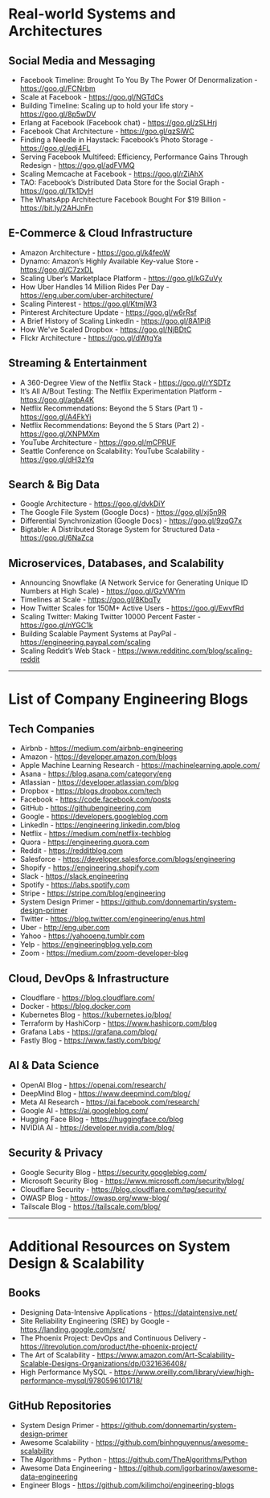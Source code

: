 # Real-world Systems and Architectures

## Social Media and Messaging

- Facebook Timeline: Brought To You By The Power Of Denormalization - https://goo.gl/FCNrbm
- Scale at Facebook - https://goo.gl/NGTdCs
- Building Timeline: Scaling up to hold your life story - https://goo.gl/8p5wDV
- Erlang at Facebook (Facebook chat) - https://goo.gl/zSLHrj
- Facebook Chat Architecture - https://goo.gl/qzSiWC
- Finding a Needle in Haystack: Facebook’s Photo Storage - https://goo.gl/edj4FL
- Serving Facebook Multifeed: Efficiency, Performance Gains Through Redesign - https://goo.gl/adFVMQ
- Scaling Memcache at Facebook - https://goo.gl/rZiAhX
- TAO: Facebook’s Distributed Data Store for the Social Graph - https://goo.gl/Tk1DyH
- The WhatsApp Architecture Facebook Bought For $19 Billion - https://bit.ly/2AHJnFn

## E-Commerce & Cloud Infrastructure

- Amazon Architecture - https://goo.gl/k4feoW
- Dynamo: Amazon’s Highly Available Key-value Store - https://goo.gl/C7zxDL
- Scaling Uber’s Marketplace Platform - https://goo.gl/kGZuVy
- How Uber Handles 14 Million Rides Per Day - https://eng.uber.com/uber-architecture/
- Scaling Pinterest - https://goo.gl/KtmjW3
- Pinterest Architecture Update - https://goo.gl/w6rRsf
- A Brief History of Scaling LinkedIn - https://goo.gl/8A1Pi8
- How We've Scaled Dropbox - https://goo.gl/NjBDtC
- Flickr Architecture - https://goo.gl/dWtgYa

## Streaming & Entertainment

- A 360-Degree View of the Netflix Stack - https://goo.gl/rYSDTz
- It’s All A/Bout Testing: The Netflix Experimentation Platform - https://goo.gl/agbA4K
- Netflix Recommendations: Beyond the 5 Stars (Part 1) - https://goo.gl/A4FkYi
- Netflix Recommendations: Beyond the 5 Stars (Part 2) - https://goo.gl/XNPMXm
- YouTube Architecture - https://goo.gl/mCPRUF
- Seattle Conference on Scalability: YouTube Scalability - https://goo.gl/dH3zYq

## Search & Big Data

- Google Architecture - https://goo.gl/dvkDiY
- The Google File System (Google Docs) - https://goo.gl/xj5n9R
- Differential Synchronization (Google Docs) - https://goo.gl/9zqG7x
- Bigtable: A Distributed Storage System for Structured Data - https://goo.gl/6NaZca

## Microservices, Databases, and Scalability

- Announcing Snowflake (A Network Service for Generating Unique ID Numbers at High Scale) - https://goo.gl/GzVWYm
- Timelines at Scale - https://goo.gl/8KbqTy
- How Twitter Scales for 150M+ Active Users - https://goo.gl/EwvfRd
- Scaling Twitter: Making Twitter 10000 Percent Faster - https://goo.gl/nYGC1k
- Building Scalable Payment Systems at PayPal - https://engineering.paypal.com/scaling
- Scaling Reddit’s Web Stack - https://www.redditinc.com/blog/scaling-reddit

---

# List of Company Engineering Blogs

## Tech Companies

- Airbnb - https://medium.com/airbnb-engineering
- Amazon - https://developer.amazon.com/blogs
- Apple Machine Learning Research - https://machinelearning.apple.com/
- Asana - https://blog.asana.com/category/eng
- Atlassian - https://developer.atlassian.com/blog
- Dropbox - https://blogs.dropbox.com/tech
- Facebook - https://code.facebook.com/posts
- GitHub - https://githubengineering.com
- Google - https://developers.googleblog.com
- LinkedIn - https://engineering.linkedin.com/blog
- Netflix - https://medium.com/netflix-techblog
- Quora - https://engineering.quora.com
- Reddit - https://redditblog.com
- Salesforce - https://developer.salesforce.com/blogs/engineering
- Shopify - https://engineering.shopify.com
- Slack - https://slack.engineering
- Spotify - https://labs.spotify.com
- Stripe - https://stripe.com/blog/engineering
- System Design Primer - https://github.com/donnemartin/system-design-primer
- Twitter - https://blog.twitter.com/engineering/enus.html
- Uber - http://eng.uber.com
- Yahoo - https://yahooeng.tumblr.com
- Yelp - https://engineeringblog.yelp.com
- Zoom - https://medium.com/zoom-developer-blog

## Cloud, DevOps & Infrastructure

- Cloudflare - https://blog.cloudflare.com/
- Docker - https://blog.docker.com
- Kubernetes Blog - https://kubernetes.io/blog/
- Terraform by HashiCorp - https://www.hashicorp.com/blog
- Grafana Labs - https://grafana.com/blog/
- Fastly Blog - https://www.fastly.com/blog/

## AI & Data Science

- OpenAI Blog - https://openai.com/research/
- DeepMind Blog - https://www.deepmind.com/blog/
- Meta AI Research - https://ai.facebook.com/research/
- Google AI - https://ai.googleblog.com/
- Hugging Face Blog - https://huggingface.co/blog
- NVIDIA AI - https://developer.nvidia.com/blog/

## Security & Privacy

- Google Security Blog - https://security.googleblog.com/
- Microsoft Security Blog - https://www.microsoft.com/security/blog/
- Cloudflare Security - https://blog.cloudflare.com/tag/security/
- OWASP Blog - https://owasp.org/www-blog/
- Tailscale Blog - https://tailscale.com/blog/

---

# Additional Resources on System Design & Scalability

## Books

- Designing Data-Intensive Applications - https://dataintensive.net/
- Site Reliability Engineering (SRE) by Google - https://landing.google.com/sre/
- The Phoenix Project: DevOps and Continuous Delivery - https://itrevolution.com/product/the-phoenix-project/
- The Art of Scalability - https://www.amazon.com/Art-Scalability-Scalable-Designs-Organizations/dp/0321636408/
- High Performance MySQL - https://www.oreilly.com/library/view/high-performance-mysql/9780596101718/

## GitHub Repositories

- System Design Primer - https://github.com/donnemartin/system-design-primer
- Awesome Scalability - https://github.com/binhnguyennus/awesome-scalability
- The Algorithms - Python - https://github.com/TheAlgorithms/Python
- Awesome Data Engineering - https://github.com/igorbarinov/awesome-data-engineering
- Engineer Blogs - https://github.com/kilimchoi/engineering-blogs